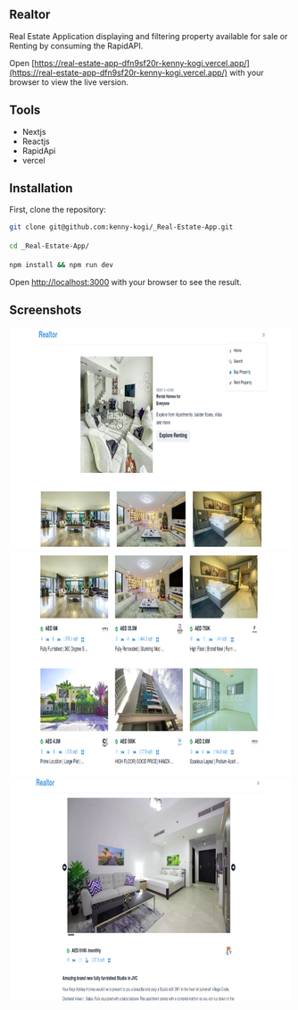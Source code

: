 ## Realtor

Real Estate Application displaying and filtering property available for sale or Renting by consuming the RapidAPI.

Open [https://real-estate-app-dfn9sf20r-kenny-kogi.vercel.app/](https://real-estate-app-dfn9sf20r-kenny-kogi.vercel.app/) with your browser to view the live version.

## Tools

<ul>
<li>Nextjs</li>
<li>Reactjs</li>
<li>RapidApi</li>
<li>vercel</li>
</ul>

## Installation

First, clone the repository:

```bash
git clone git@github.com:kenny-kogi/_Real-Estate-App.git

cd _Real-Estate-App/

npm install && npm run dev
```

Open [http://localhost:3000](http://localhost:3000) with your browser to see the result.

## Screenshots

<Flex flexwrap="wrap">
<img src="assets/images/sc1.png" width="600" height="400"/>
<img src="assets/images/sc2.png" width="600" height="400"/>
<img src="assets/images/sc3.png" width="600" height="400"/>
</Flex>
